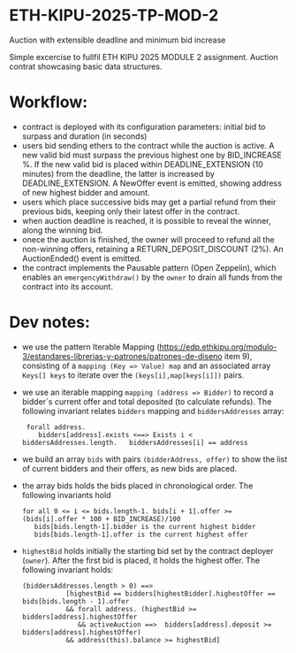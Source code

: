 # ETH-KIPU-2025-TP-MOD-2
Auction with extensible deadline and minimum bid increase

Simple excercise to fullfil ETH KIPU 2025 MODULE 2 assignment. 
Auction contrat showcasing basic data structures.

# Workflow:
- contract is deployed with its configuration parameters: initial bid to surpass and duration (in seconds)
- users bid sending ethers to the contract while the auction is active. A new valid bid must surpass the previous highest one by BID_INCREASE %. If the new valid bid is placed within DEADLINE_EXTENSION (10 minutes) from the deadline, the latter is increased by DEADLINE_EXTENSION. A NewOffer event is emitted, showing address of new highest bidder and amount.
- users which place successive bids may get a partial refund from their previous bids, keeping only their latest offer in the contract.
- when auction deadline is reached, it is possible to reveal the winner, along the winning bid.
- onece the auction is finished, the owner will proceed to refund all the non-winning offers, retaining a RETURN_DEPOSIT_DISCOUNT (2%). An AuctionEnded() event is emitted.
- the contract implements the Pausable pattern (Open Zeppelin), which enables an `emergencyWithdraw()` by the `owner` to drain all funds from the contract into its account.

# Dev notes:
- we use the pattern Iterable Mapping (https://edp.ethkipu.org/modulo-3/estandares-librerias-y-patrones/patrones-de-diseno  item 9), consisting of a `mapping (Key => Value) map` and an associated array `Keys[] keys` to iterate over the `(keys[i],map[keys[i]])` pairs.
- we use an iterable mapping `mapping (address => Bidder)` to record a bidder´s current offer and total deposited (to calculate refunds). The following invariant relates `bidders` mapping and `biddersAddresses` array:
  ```
   forall address.
      bidders[address].exists <==> Exists i < biddersAddresses.length.   biddersAddresses[i] == address
  ```
- we build an array `bids` with pairs `(bidderAddress, offer)` to show the list of current bidders and their offers, as new bids are placed.
- the array bids holds the bids placed in chronological order. The following invariants hold
   ```
   for all 0 <= i <= bids.length-1. bids[i + 1].offer >= (bids[i].offer * 100 + BID_INCREASE)/100
      bids[bids.length-1].bidder is the current highest bidder
      bids[bids.length-1].offer is the current highest offer
    ```
  
- `highestBid` holds initially the starting bid set by the contract deployer (`owner`). After the first bid is placed, it holds the highest offer. The following invariant holds:
  ```
  (biddersAddresses.length > 0) ==>
             [highestBid == bidders[highestBidder].highestOffer == bids[bids.length - 1].offer
             && forall address. (highestBid >= bidders[address].highestOffer
                && activeAuction ==>  bidders[address].deposit >= bidders[address].highestOffer)
             && address(this).balance >= highestBid]
  ```
